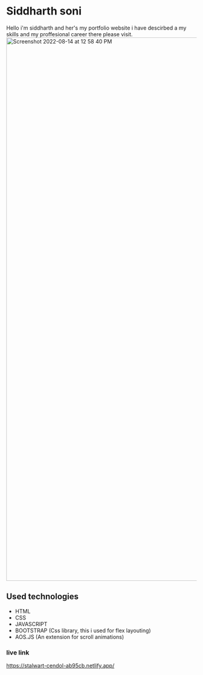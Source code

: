 # Siddharth soni
Hello i'm siddharth and her's my portfolio website i have descirbed a my skills and my proffesional career there please visit. 
<img width="1440" alt="Screenshot 2022-08-14 at 12 58 40 PM" src="https://user-images.githubusercontent.com/84630436/184526940-b60efc80-b9f8-4ce3-a18b-962195da2b14.png">
## Used technologies 
 - HTML
 - CSS
 - JAVASCRIPT
 - BOOTSTRAP (Css library, this i used for flex layouting)
 - AOS.JS (An extension for scroll animations)
### live link 
https://stalwart-cendol-ab95cb.netlify.app/
